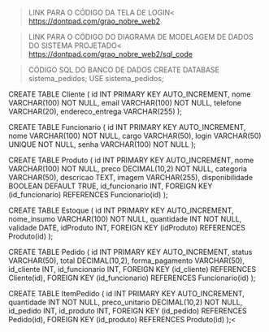 >LINK PARA O CÓDIGO DA TELA DE LOGIN<
https://dontpad.com/grao_nobre_web2

>LINK PARA O CÓDIGO DO DIAGRAMA DE MODELAGEM DE DADOS DO SISTEMA PROJETADO<
https://dontpad.com/grao_nobre_web2/sql_code

>CÓDIGO SQL DO BANCO DE DADOS
CREATE DATABASE sistema_pedidos;
USE sistema_pedidos;


CREATE TABLE Cliente (
    id INT PRIMARY KEY AUTO_INCREMENT,
    nome VARCHAR(100) NOT NULL,
    email VARCHAR(100) NOT NULL,
    telefone VARCHAR(20),
    endereco_entrega VARCHAR(255)
);


CREATE TABLE Funcionario (
    id INT PRIMARY KEY AUTO_INCREMENT,
    nome VARCHAR(100) NOT NULL,
    cargo VARCHAR(50),
    login VARCHAR(50) UNIQUE NOT NULL,
    senha VARCHAR(100) NOT NULL
);


CREATE TABLE Produto (
    id INT PRIMARY KEY AUTO_INCREMENT,
    nome VARCHAR(100) NOT NULL,
    preco DECIMAL(10,2) NOT NULL,
    categoria VARCHAR(50),
    descricao TEXT,
    imagem VARCHAR(255),
    disponibilidade BOOLEAN DEFAULT TRUE,
    id_funcionario INT,
    FOREIGN KEY (id_funcionario) REFERENCES Funcionario(id)
);


CREATE TABLE Estoque (
    id INT PRIMARY KEY AUTO_INCREMENT,
    nome_insumo VARCHAR(100) NOT NULL,
    quantidade INT NOT NULL,
    validade DATE,
    idProduto INT,
    FOREIGN KEY (idProduto) REFERENCES Produto(id)
);


CREATE TABLE Pedido (
    id INT PRIMARY KEY AUTO_INCREMENT,
    status VARCHAR(50),
    total DECIMAL(10,2),
    forma_pagamento VARCHAR(50),
    id_cliente INT,
    id_funcionario INT,
    FOREIGN KEY (id_cliente) REFERENCES Cliente(id),
    FOREIGN KEY (id_funcionario) REFERENCES Funcionario(id)
);


CREATE TABLE ItemPedido (
    id INT PRIMARY KEY AUTO_INCREMENT,
    quantidade INT NOT NULL,
    preco_unitario DECIMAL(10,2) NOT NULL,
    id_pedido INT,
    id_produto INT,
    FOREIGN KEY (id_pedido) REFERENCES Pedido(id),
    FOREIGN KEY (id_produto) REFERENCES Produto(id)
);<
